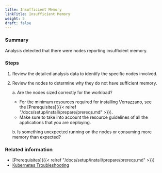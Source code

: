 ```yaml
---
title: Insufficient Memory
linkTitle: Insufficient Memory
weight: 5
draft: false
---
```


### Summary
Analysis detected that there were nodes reporting insufficient memory.

### Steps
1. Review the detailed analysis data to identify the specific nodes involved.
2. Review the nodes to determine why they do not have sufficient memory.

   a. Are the nodes sized correctly for the workload?
      - For the minimum resources required for installing Verrazzano, see the [Prerequisites]({{< relref "/docs/setup/install/prepare/prereqs.md" >}}).
      - Make sure to take into account the resource guidelines of all the applications that you are deploying.

   b. Is something unexpected running on the nodes or consuming more memory than expected?

### Related information
* [Prerequisites]({{< relref "/docs/setup/install/prepare/prereqs.md" >}})
* [Kubernetes Troubleshooting](https://kubernetes.io/docs/tasks/debug/)
